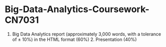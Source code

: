 # Big-Data-Analytics-Coursework-CN7031
1. Big Data Analytics report (approximately 3,000 words, with a tolerance of ± 10%) in the HTML format (60%) 2. Presentation (40%)

